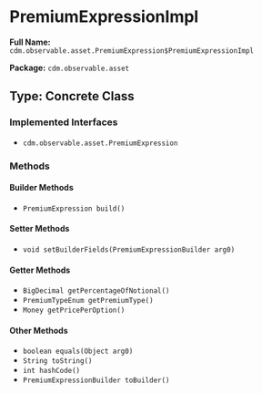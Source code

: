 # PremiumExpressionImpl

**Full Name:** `cdm.observable.asset.PremiumExpression$PremiumExpressionImpl`

**Package:** `cdm.observable.asset`

## Type: Concrete Class

### Implemented Interfaces

- `cdm.observable.asset.PremiumExpression`

### Methods

#### Builder Methods

- `PremiumExpression build()`

#### Setter Methods

- `void setBuilderFields(PremiumExpressionBuilder arg0)`

#### Getter Methods

- `BigDecimal getPercentageOfNotional()`
- `PremiumTypeEnum getPremiumType()`
- `Money getPricePerOption()`

#### Other Methods

- `boolean equals(Object arg0)`
- `String toString()`
- `int hashCode()`
- `PremiumExpressionBuilder toBuilder()`

